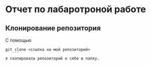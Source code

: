 # Отчет по лабаротроной работе

## Клонирование репозитория
С помощью 
 ```
 git clone <ссылка на мой репозиторий>
    ```
я скопировала репозиторий к себе в папку.
